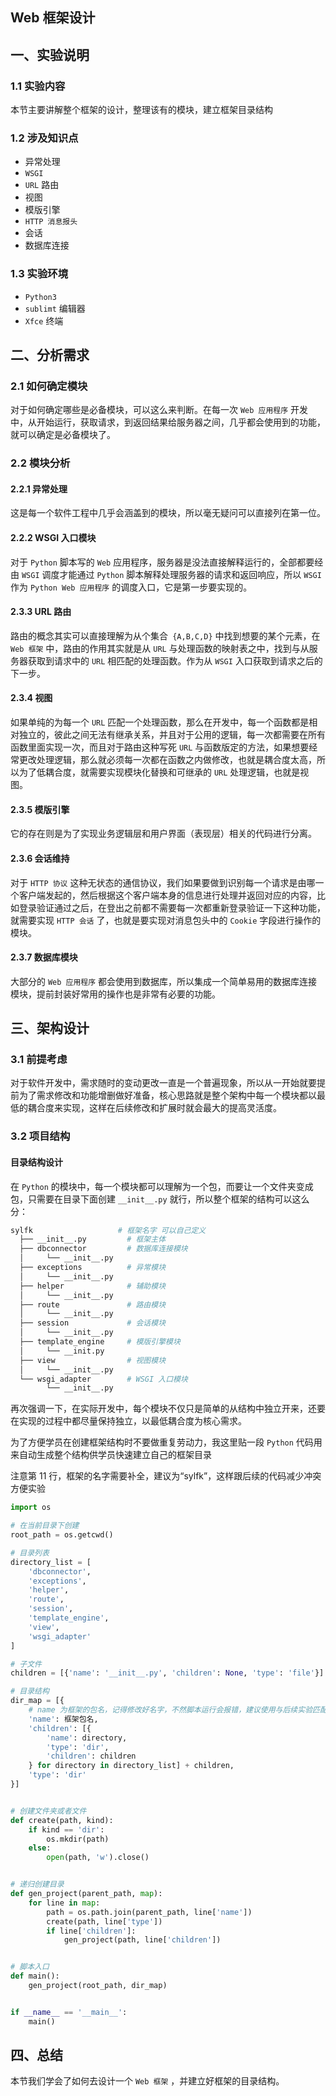 ## Web 框架设计

## 一、实验说明
### 1.1 实验内容
本节主要讲解整个框架的设计，整理该有的模块，建立框架目录结构

### 1.2 涉及知识点
* 异常处理
* `WSGI`
* `URL` 路由
* 视图
* 模版引擎
* `HTTP 消息报头`
* 会话
* 数据库连接

### 1.3 实验环境
* `Python3`
* `sublimt` 编辑器
* `Xfce` 终端

## 二、分析需求
### 2.1 如何确定模块
对于如何确定哪些是必备模块，可以这么来判断。在每一次 `Web 应用程序` 开发中，从开始运行，获取请求，到返回结果给服务器之间，几乎都会使用到的功能，就可以确定是必备模块了。

### 2.2 模块分析
#### 2.2.1 异常处理
这是每一个软件工程中几乎会涵盖到的模块，所以毫无疑问可以直接列在第一位。

#### 2.2.2 WSGI 入口模块
对于 `Python` 脚本写的 `Web` 应用程序，服务器是没法直接解释运行的，全部都要经由 `WSGI` 调度才能通过 `Python` 脚本解释处理服务器的请求和返回响应，所以 `WSGI` 作为 `Python Web 应用程序` 的调度入口，它是第一步要实现的。

#### 2.3.3 URL 路由
路由的概念其实可以直接理解为从个集合` {A,B,C,D}` 中找到想要的某个元素，在 `Web 框架` 中，路由的作用其实就是从 `URL` 与处理函数的映射表之中，找到与从服务器获取到请求中的 `URL` 相匹配的处理函数。作为从 `WSGI` 入口获取到请求之后的下一步。

#### 2.3.4 视图
如果单纯的为每一个 `URL` 匹配一个处理函数，那么在开发中，每一个函数都是相对独立的，彼此之间无法有继承关系，并且对于公用的逻辑，每一次都需要在所有函数里面实现一次，而且对于路由这种写死 `URL` 与函数版定的方法，如果想要经常更改处理逻辑，那么就必须每一次都在函数之内做修改，也就是耦合度太高，所以为了低耦合度，就需要实现模块化替换和可继承的 `URL` 处理逻辑，也就是视图。

#### 2.3.5 模版引擎
它的存在则是为了实现业务逻辑层和用户界面（表现层）相关的代码进行分离。

#### 2.3.6 会话维持
对于 `HTTP 协议` 这种无状态的通信协议，我们如果要做到识别每一个请求是由哪一个客户端发起的，然后根据这个客户端本身的信息进行处理并返回对应的内容，比如登录验证通过之后，在登出之前都不需要每一次都重新登录验证一下这种功能，就需要实现 `HTTP 会话` 了，也就是要实现对消息包头中的 `Cookie` 字段进行操作的模块。

#### 2.3.7 数据库模块
大部分的 `Web 应用程序` 都会使用到数据库，所以集成一个简单易用的数据库连接模块，提前封装好常用的操作也是非常有必要的功能。

## 三、架构设计
### 3.1 前提考虑
对于软件开发中，需求随时的变动更改一直是一个普遍现象，所以从一开始就要提前为了需求修改和功能增删做好准备，核心思路就是整个架构中每一个模块都以最低的耦合度来实现，这样在后续修改和扩展时就会最大的提高灵活度。

### 3.2 项目结构
#### 目录结构设计
在 `Python` 的模块中，每一个模块都可以理解为一个包，而要让一个文件夹变成包，只需要在目录下面创建 `__init__.py` 就行，所以整个框架的结构可以这么分：

```bash
sylfk                   # 框架名字 可以自己定义
  ├── __init__.py         # 框架主体
  ├── dbconnector         # 数据库连接模块
  │     └── __init__.py
  ├── exceptions          # 异常模块
  │     └── __init__.py
  ├── helper              # 辅助模块
  │     └── __init__.py
  ├── route               # 路由模块
  │     └── __init__.py
  ├── session             # 会话模块
  │     └── __init__.py
  ├── template_engine     # 模版引擎模块
  │     └── __init.py
  ├── view                # 视图模块
  │     └── __init__.py
  └── wsgi_adapter        # WSGI 入口模块
        └── __init__.py
```

再次强调一下，在实际开发中，每个模块不仅只是简单的从结构中独立开来，还要在实现的过程中都尽量保持独立，以最低耦合度为核心需求。

为了方便学员在创建框架结构时不要做重复劳动力，我这里贴一段 `Python` 代码用来自动生成整个结构供学员快速建立自己的框架目录

注意第 11 行，框架的名字需要补全，建议为“sylfk”，这样跟后续的代码减少冲突方便实验

```python
import os

# 在当前目录下创建
root_path = os.getcwd()

# 目录列表
directory_list = [
    'dbconnector',
    'exceptions',
    'helper',
    'route',
    'session',
    'template_engine',
    'view',
    'wsgi_adapter'
]

# 子文件
children = [{'name': '__init__.py', 'children': None, 'type': 'file'}]

# 目录结构
dir_map = [{
    # name 为框架的包名，记得修改好名字，不然脚本运行会报错，建议使用与后续实验匹配的“sylfk”来命名
    'name': 框架包名,
    'children': [{
        'name': directory,
        'type': 'dir',
        'children': children
    } for directory in directory_list] + children,
    'type': 'dir'
}]


# 创建文件夹或者文件
def create(path, kind):
    if kind == 'dir':
        os.mkdir(path)
    else:
        open(path, 'w').close()


# 递归创建目录
def gen_project(parent_path, map):
    for line in map:
        path = os.path.join(parent_path, line['name'])
        create(path, line['type'])
        if line['children']:
            gen_project(path, line['children'])


# 脚本入口
def main():
    gen_project(root_path, dir_map)


if __name__ == '__main__':
    main()
```


## 四、总结
本节我们学会了如何去设计一个 `Web 框架` ，并建立好框架的目录结构。
